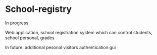 # School-registry
In progress

Web application, school registration system which can control students, school personal, grades

In future: 
  additional pesonal
  visitors
  authentication
  gui

